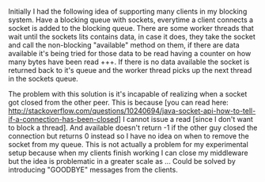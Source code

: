 Initially I had the following idea of supporting many clients
in my blocking system. Have a blocking queue with sockets,
everytime a client connects a socket is added to the blocking queue.
There are some worker threads that wait until the sockets lits
contains data, in case it does, they take the socket and call
the non-blocking "available" method on them, if there are data
available it's being tried for those data to be read having
a counter on how many bytes have been read +++. If there
is no data available the socket is returned back to it's queue
and the worker thread picks up the next thread in the sockets queue.

The problem with this solution is it's incapable of realizing when
a socket got closed from the other peer. This is because 
[you can read here: http://stackoverflow.com/questions/10240694/java-socket-api-how-to-tell-if-a-connection-has-been-closed]
I cannot issue a read [since I don't want to block a thread]. And available
doesn't return -1 if the other guy closed the connection but returns 0 instead
so I have no idea on when to remove the socket from my queue.
This is not actually a problem for my experimental setup because when my
clients finish working I can close my middleware but the idea is problematic
in a greater scale as ... Could be solved by introducing "GOODBYE" messages
from the clients.